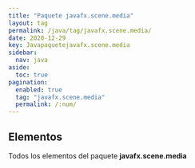 ```yaml
---
title: "Paquete javafx.scene.media"
layout: tag
permalink: /java/tag/javafx.scene.media/
date: 2020-12-29
key: Javapaquetejavafx.scene.media
sidebar: 
  nav: java
aside: 
  toc: true
pagination: 
  enabled: true
  tag: "javafx.scene.media"
  permalink: /:num/
---
```


<h2>Elementos</h2>
Todos los elementos del paquete <strong>javafx.scene.media</strong>
